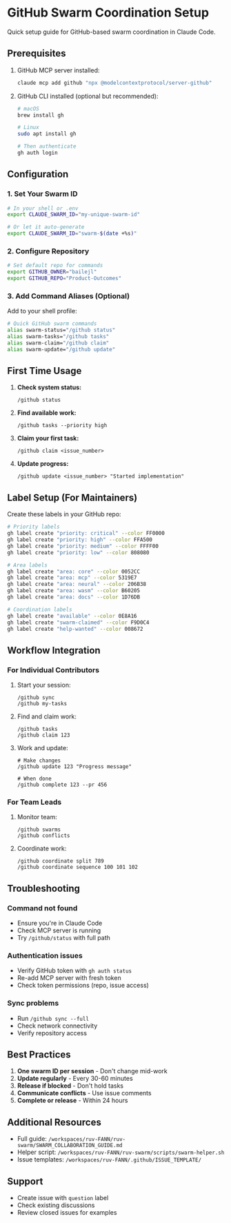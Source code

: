 # GitHub Swarm Coordination Setup

Quick setup guide for GitHub-based swarm coordination in Claude Code.

## Prerequisites

1. GitHub MCP server installed:

   ```bash
   claude mcp add github "npx @modelcontextprotocol/server-github"
   ```

2. GitHub CLI installed (optional but recommended):

   ```bash
   # macOS
   brew install gh

   # Linux
   sudo apt install gh

   # Then authenticate
   gh auth login
   ```

## Configuration

### 1. Set Your Swarm ID

```bash
# In your shell or .env
export CLAUDE_SWARM_ID="my-unique-swarm-id"

# Or let it auto-generate
export CLAUDE_SWARM_ID="swarm-$(date +%s)"
```

### 2. Configure Repository

```bash
# Set default repo for commands
export GITHUB_OWNER="bailejl"
export GITHUB_REPO="Product-Outcomes"
```

### 3. Add Command Aliases (Optional)

Add to your shell profile:

```bash
# Quick GitHub swarm commands
alias swarm-status="/github status"
alias swarm-tasks="/github tasks"
alias swarm-claim="/github claim"
alias swarm-update="/github update"
```

## First Time Usage

1. **Check system status:**

   ```
   /github status
   ```

2. **Find available work:**

   ```
   /github tasks --priority high
   ```

3. **Claim your first task:**

   ```
   /github claim <issue_number>
   ```

4. **Update progress:**
   ```
   /github update <issue_number> "Started implementation"
   ```

## Label Setup (For Maintainers)

Create these labels in your GitHub repo:

```bash
# Priority labels
gh label create "priority: critical" --color FF0000
gh label create "priority: high" --color FFA500
gh label create "priority: medium" --color FFFF00
gh label create "priority: low" --color 808080

# Area labels
gh label create "area: core" --color 0052CC
gh label create "area: mcp" --color 5319E7
gh label create "area: neural" --color 206B38
gh label create "area: wasm" --color B60205
gh label create "area: docs" --color 1D76DB

# Coordination labels
gh label create "available" --color 0E8A16
gh label create "swarm-claimed" --color F9D0C4
gh label create "help-wanted" --color 008672
```

## Workflow Integration

### For Individual Contributors

1. Start your session:

   ```
   /github sync
   /github my-tasks
   ```

2. Find and claim work:

   ```
   /github tasks
   /github claim 123
   ```

3. Work and update:

   ```
   # Make changes
   /github update 123 "Progress message"

   # When done
   /github complete 123 --pr 456
   ```

### For Team Leads

1. Monitor team:

   ```
   /github swarms
   /github conflicts
   ```

2. Coordinate work:
   ```
   /github coordinate split 789
   /github coordinate sequence 100 101 102
   ```

## Troubleshooting

### Command not found

- Ensure you're in Claude Code
- Check MCP server is running
- Try `/github/status` with full path

### Authentication issues

- Verify GitHub token with `gh auth status`
- Re-add MCP server with fresh token
- Check token permissions (repo, issue access)

### Sync problems

- Run `/github sync --full`
- Check network connectivity
- Verify repository access

## Best Practices

1. **One swarm ID per session** - Don't change mid-work
2. **Update regularly** - Every 30-60 minutes
3. **Release if blocked** - Don't hold tasks
4. **Communicate conflicts** - Use issue comments
5. **Complete or release** - Within 24 hours

## Additional Resources

- Full guide: `/workspaces/ruv-FANN/ruv-swarm/SWARM_COLLABORATION_GUIDE.md`
- Helper script: `/workspaces/ruv-FANN/ruv-swarm/scripts/swarm-helper.sh`
- Issue templates: `/workspaces/ruv-FANN/.github/ISSUE_TEMPLATE/`

## Support

- Create issue with `question` label
- Check existing discussions
- Review closed issues for examples
